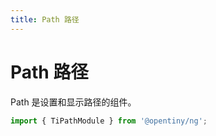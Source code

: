 ```yaml
---
title: Path 路径
---
```


# Path 路径

<div class="used-tiny">

Path 是设置和显示路径的组件。

```typescript
import { TiPathModule } from '@opentiny/ng';
```

</div>
